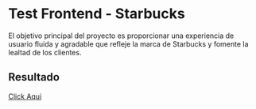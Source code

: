 # Test Frontend - Starbucks
 El objetivo principal del proyecto es proporcionar una experiencia de usuario fluida y agradable que refleje la marca de Starbucks y fomente la lealtad de los clientes.

 ## Resultado
[Click Aqui](https://dabrox02.github.io/frontend-test/)
